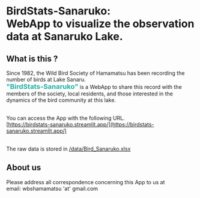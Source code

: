 # BirdStats-Sanaruko: <br>WebApp to visualize the observation data at Sanaruko Lake.
## What is this ?
Since 1982, the Wild Bird Society of Hamamatsu has been recording the number of birds at Lake Sanaru.
<br><strong style="font-size: 18px; color: #22b0a4ff;">"BirdStats-Sanaruko"</strong> is a WebApp to share this record with the members of the society, local residents, and those interested in the dynamics of the bird community at this lake.

<br>You can access the App with the following URL.
<br>[https://birdstats-sanaruko.streamlit.app/](https://birdstats-sanaruko.streamlit.app/)

<br>The raw data is stored in [/data/Bird_Sanaruko.xlsx](/data/Bird_Sanaruko.xlsx)
## About us
Please address all correspondence concerning this App to us at 
<br>email: wbshamamatsu 'at' gmail.com
